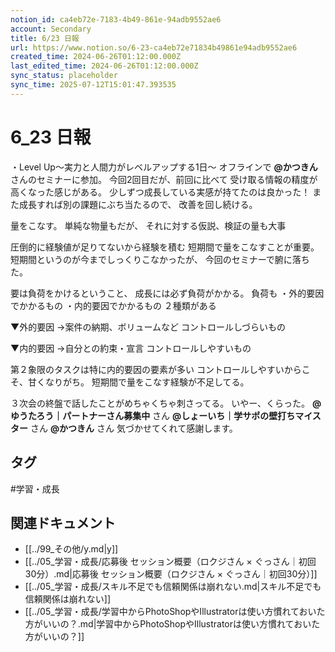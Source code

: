 ```yaml
---
notion_id: ca4eb72e-7183-4b49-861e-94adb9552ae6
account: Secondary
title: 6/23 日報
url: https://www.notion.so/6-23-ca4eb72e71834b49861e94adb9552ae6
created_time: 2024-06-26T01:12:00.000Z
last_edited_time: 2024-06-26T01:12:00.000Z
sync_status: placeholder
sync_time: 2025-07-12T15:01:47.393535
---
```

# 6_23 日報

・Level Up〜実力と人間力がレベルアップする1日〜
オフラインで
**@かつきん**
さんのセミナーに参加。
今回2回目だが、前回に比べて
受け取る情報の精度が高くなった感じがある。
少しずつ成長している実感が持てたのは良かった！
また成長すれば別の課題にぶち当たるので、
改善を回し続ける。

量をこなす。
単純な物量もだが、
それに対する仮説、検証の量も大事

圧倒的に経験値が足りてないから経験を積む
短期間で量をこなすことが重要。
短期間というのが今までしっくりこなかったが、
今回のセミナーで腑に落ちた。

要は負荷をかけるということ、
成長には必ず負荷がかかる。
負荷も
・外的要因でかかるもの
・内的要因でかかるもの
２種類がある

▼外的要因
→案件の納期、ボリュームなど
コントロールしづらいもの

▼内的要因
→自分との約束・宣言
コントロールしやすいもの

第２象限のタスクは特に内的要因の要素が多い
コントロールしやすいからこそ、甘くなりがち。
短期間で量をこなす経験が不足してる。

３次会の終盤で話したことがめちゃくちゃ刺さってる。
いやー、くらった。
**@ゆうたろう｜パートナーさん募集中**
さん
**@しょーいち｜学サポの壁打ちマイスター**
さん
**@かつきん**
さん
気づかせてくれて感謝します。

## タグ

#学習・成長 

## 関連ドキュメント

- [[../99_その他/y.md|y]]
- [[../05_学習・成長/応募後 セッション概要（ロクジさん × ぐっさん｜初回30分）.md|応募後 セッション概要（ロクジさん × ぐっさん｜初回30分）]]
- [[../05_学習・成長/スキル不足でも信頼関係は崩れない.md|スキル不足でも信頼関係は崩れない]]
- [[../05_学習・成長/学習中からPhotoShopやIllustratorは使い方慣れておいた方がいいの？.md|学習中からPhotoShopやIllustratorは使い方慣れておいた方がいいの？]]
